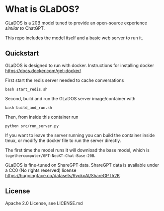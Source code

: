 # What is GLaDOS?

GLaDOS is a 20B model tuned to provide an open-source experience _similar_ _to_ ChatGPT.

This repo includes the model itself and a basic web server to run it.


## Quickstart

GLaDOS is designed to run with docker. Instructions for installing docker https://docs.docker.com/get-docker/

First start the redis server needed to cache conversations
```
bash start_redis.sh
```
Second, build and run the GLaDOS server image/container with

```
bash build_and_run.sh
```

Then, from inside this container run 
```
python src/run_server.py
```

If you want to leave the server running you can build the container inside tmux, or modify the docker file to run the server directly.

The first time the model runs it will download the base model, which is `togethercomputer/GPT-NeoXT-Chat-Base-20B`.

GLaDOS is fine-tuned on ShareGPT data. ShareGPT data is available under a CC0 (No rights reserved) license https://huggingface.co/datasets/RyokoAI/ShareGPT52K

## License
Apache 2.0 License, see LICENSE.md

